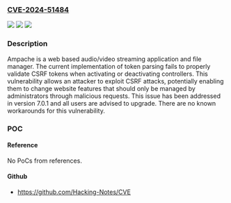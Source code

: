 ### [CVE-2024-51484](https://cve.mitre.org/cgi-bin/cvename.cgi?name=CVE-2024-51484)
![](https://img.shields.io/static/v1?label=Product&message=ampache&color=blue)
![](https://img.shields.io/static/v1?label=Version&message=%3D%20%3C%207.0.1%20&color=brighgreen)
![](https://img.shields.io/static/v1?label=Vulnerability&message=CWE-352%3A%20Cross-Site%20Request%20Forgery%20(CSRF)&color=brighgreen)

### Description

Ampache is a web based audio/video streaming application and file manager. The current implementation of token parsing fails to properly validate CSRF tokens when activating or deactivating controllers. This vulnerability allows an attacker to exploit CSRF attacks, potentially enabling them to change website features that should only be managed by administrators through malicious requests. This issue has been addressed in version 7.0.1 and all users are advised to upgrade. There are no known workarounds for this vulnerability.

### POC

#### Reference
No PoCs from references.

#### Github
- https://github.com/Hacking-Notes/CVE

